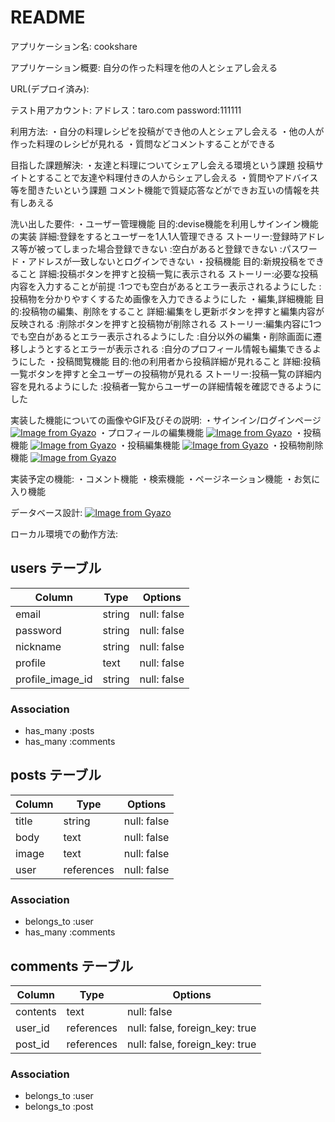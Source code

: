 # README

アプリケーション名:
cookshare

アプリケーション概要:
自分の作った料理を他の人とシェアし会える

URL(デプロイ済み):

テスト用アカウント:
アドレス：taro.com
password:111111

利用方法:
・自分の料理レシピを投稿ができ他の人とシェアし会える
・他の人が作った料理のレシピが見れる
・質問などコメントすることができる

目指した課題解決:
・友達と料理についてシェアし会える環境という課題
投稿サイトとすることで友達や料理付きの人からシェアし会える
・質問やアドバイス等を聞きたいという課題
コメント機能で質疑応答などができお互いの情報を共有しあえる

洗い出した要件:
・ユーザー管理機能
目的:devise機能を利用しサインイン機能の実装
詳細:登録をするとユーザーを1人1人管理できる
ストーリー:登録時アドレス等が被ってしまった場合登録できない
          :空白があると登録できない
          :パスワード・アドレスが一致しないとログインできない
・投稿機能
目的:新規投稿をできること
詳細:投稿ボタンを押すと投稿一覧に表示される
ストーリー:必要な投稿内容を入力することが前提
          :1つでも空白があるとエラー表示されるようにした
          :投稿物を分かりやすくするため画像を入力できるようにした
・編集,詳細機能
目的:投稿物の編集、削除をすること
詳細:編集をし更新ボタンを押すと編集内容が反映される
    :削除ボタンを押すと投稿物が削除される
ストーリー:編集内容に1つでも空白があるとエラー表示されるようにした
          :自分以外の編集・削除画面に遷移しようとするとエラーが表示される
          :自分のプロフィール情報も編集できるようにした
・投稿閲覧機能
目的:他の利用者から投稿詳細が見れること
詳細:投稿一覧ボタンを押すと全ユーザーの投稿物が見れる
ストーリー:投稿一覧の詳細内容を見れるようにした
          :投稿者一覧からユーザーの詳細情報を確認できるようにした

実装した機能についての画像やGIF及びその説明:
・サインイン/ログインページ
  [![Image from Gyazo](https://i.gyazo.com/a5c331d831feba7b161649aea64fc2d1.gif)](https://gyazo.com/a5c331d831feba7b161649aea64fc2d1)
・プロフィールの編集機能
  [![Image from Gyazo](https://i.gyazo.com/5fec040dce814a6364ae9195da4b4e62.gif)](https://gyazo.com/5fec040dce814a6364ae9195da4b4e62)
・投稿機能
  [![Image from Gyazo](https://i.gyazo.com/9d9a66bdbdae7358f4b9e548d0d6e831.gif)](https://gyazo.com/9d9a66bdbdae7358f4b9e548d0d6e831)
・投稿編集機能
  [![Image from Gyazo](https://i.gyazo.com/174802a82193ab64193b3e59722b5b75.gif)](https://gyazo.com/174802a82193ab64193b3e59722b5b75)
・投稿物削除機能
  [![Image from Gyazo](https://i.gyazo.com/4cbdfaa0fc7f9b7da7f53dfd64151688.gif)](https://gyazo.com/4cbdfaa0fc7f9b7da7f53dfd64151688)

実装予定の機能:
・コメント機能
・検索機能
・ページネーション機能
・お気に入り機能

データベース設計:
  [![Image from Gyazo](https://i.gyazo.com/16228cdce27f2aa4dcb431e9615dea3d.png)](https://gyazo.com/16228cdce27f2aa4dcb431e9615dea3d)
  
ローカル環境での動作方法:


## users テーブル

| Column           | Type   | Options     |
| ---------------- | ------ | ----------- |
| email            | string | null: false |
| password         | string | null: false |
| nickname         | string | null: false |
| profile          | text   | null: false |
| profile_image_id | string | null: false |

### Association

- has_many   :posts
- has_many   :comments


## posts テーブル

| Column      | Type            | Options     |
| ----------  | --------------- | ----------- |
| title       | string          | null: false |
| body        | text            | null: false |
| image       | text            | null: false |
| user        | references      | null: false |

### Association

- belongs_to   :user
- has_many   :comments

## comments テーブル

| Column     | Type       | Options                        |
| ---------- | ---------- | ------------------------------ |
| contents   | text       | null: false                    |
| user_id    | references | null: false, foreign_key: true |
| post_id    | references | null: false, foreign_key: true |

### Association

- belongs_to   :user
- belongs_to   :post
